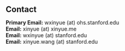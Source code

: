 <h1 id="contact"></h1>

<h2 style="margin: 60px 0px 10px;">Contact</h2>

<p>
<strong>Primary Email:</strong> <email>wxinyue (at) ohs.stanford.edu</email>
<br />
<strong>Email:</strong> <email>xinyue (at) xinyue.me</email>
<br />
<strong>Email:</strong> <email>wxinyue (at) stanford.edu</email>
<br />
<strong>Email:</strong> <email>xinyue.wang (at) stanford.edu</email>
